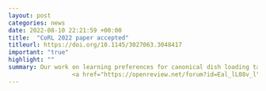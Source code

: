 ```yaml
---
layout: post
categories: news
date: 2022-08-10 22:21:59 +00:00
title:  "CoRL 2022 paper accepted"
titleurl: https://doi.org/10.1145/3027063.3048417
important: "true"
highlight: ""
summary: Our work on learning preferences for canonical dish loading task using 
                  <a href="https://openreview.net/forum?id=Eal_lL08v_l">Transformers Task Planner</a> is accepted at <a href="https://corl2022.org/">CoRL 2022</a>. 
---
```

